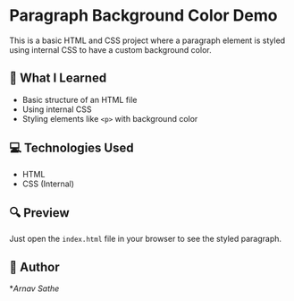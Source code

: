 # Paragraph Background Color Demo

This is a basic HTML and CSS project where a paragraph element is styled using internal CSS to have a custom background color.

## 🧠 What I Learned

- Basic structure of an HTML file
- Using internal CSS
- Styling elements like `<p>` with background color

## 💻 Technologies Used

- HTML
- CSS (Internal)

## 🔍 Preview

Just open the `index.html` file in your browser to see the styled paragraph.

## 📇 Author

**Arnav Sathe*


